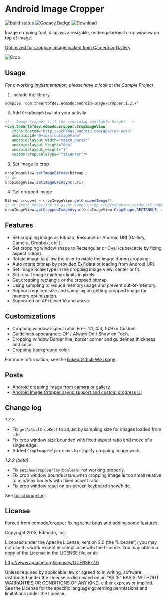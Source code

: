 Android Image Cropper
=======
[![build status](https://travis-ci.org/ArthurHub/Android-Image-Cropper.svg)](https://travis-ci.org/ArthurHub/Android-Image-Cropper) 
[![Codacy Badge](https://api.codacy.com/project/badge/grade/4d3781df0cce40959881a8d91365407a)](https://www.codacy.com/app/tep-arthur/Android-Image-Cropper)
[ ![Download](https://api.bintray.com/packages/arthurhub/maven/Android-Image-Cropper/images/download.svg) ](https://bintray.com/arthurhub/maven/Android-Image-Cropper/_latestVersion)

Image cropping tool, displays a resizable, rectengular/oval crop window on top of image.

[Optimized for cropping image picked from Camera or Gallery](http://theartofdev.com/2015/02/15/android-cropping-image-from-camera-or-gallery/)

![Crop](https://github.com/ArthurHub/Android-Image-Cropper/blob/master/crop.jpg?raw=true)

## Usage
*For a working implementation, please have a look at the Sample Project*

1. Include the library

 ```
 compile 'com.theartofdev.edmodo:android-image-cropper:1.2.+'
 ```

2. Add `CropImageView` into your activity

 ```xml
 <!-- Image Cropper fill the remaining available height -->
 <com.theartofdev.edmodo.cropper.CropImageView
    xmlns:custom="http://schemas.android.com/apk/res-auto"
    android:id="@+id/cropImageView"
    android:layout_width="match_parent"
    android:layout_height="0dp"
    android:layout_weight="1"
    custom:cropScaleType="fitCenter"/>
 ```

3. Set image to crop

 ```java
 cropImageView.setImageBitmap(bitmap);
 // or
 cropImageView.setImageUriAsync(uri);
 ```

4. Get cropped image

 ```java
 Bitmap cropped = cropImageView.getCroppedImage();
 // or (must subscribe to async event using cropImageView.setOnGetCroppedImageCompleteListener(listener))
 cropImageView.getCroppedImageAsync(CropImageView.CropShape.RECTANGLE, 400, 400);
 ```

## Features
- Set cropping image as Bitmap, Resource or Android URI (Gallery, Camera, Dropbox, etc.).
- Set cropping window shape to Rectengular or Oval (cube/circle by fixing aspect ration).
- Rotate image to allow the user to rotate the image during cropping.
- Auto rotate bitmap by provided Exif data or loading from Android URI.
- Set image Scale type in the cropping image view: center or fit.
- Set result image min/max limits in pixels.
- Get cropping rectangle or the cropped bitmap.
- Using sampling to reduce memory usage and prevent out-of-memory.
- Support required size and sampling on getting cropped image for memory optimization.
- Supported on API Level 10 and above.
 
## Customizations
- Cropping window aspect ratio: Free, 1:1, 4:3, 16:9 or Custom.
- Guidelines appearance: Off / Always On / Show on Toch.
- Cropping window Border line, border corner and guidelines thickness and color.
- Cropping background color.

For more information, see the [linked Github Wiki page](https://github.com/ArthurHub/Android-Image-Cropper/wiki). 

## Posts
 - [Android cropping image from camera or gallery](http://theartofdev.com/2015/02/15/android-cropping-image-from-camera-or-gallery/)
 - [Android Image Cropper async support and custom progress UI](http://theartofdev.com/2016/01/15/android-image-cropper-async-support-and-custom-progress-ui/)

## Change log
*1.2.3*
 * Fix `getActualCropRect` to adjust by sampling size for images loaded from URI.
 * Fix crop window size bounded with fixed aspect ratio and move of a single edge.
 * Added `CropImageHelper` class to simplify cropping image work.

*1.2.2 (beta)*
 * Fix `setShowCropOverlay(boolean)` not working properly.
 * Fix crop window bounds issue when cropping image is too small relative to min/max bounds with fixed aspect ratio.
 * Fix crop window reset on on-screen keyboard show/hide.

See [full change log](https://github.com/ArthurHub/Android-Image-Cropper/wiki/Change-Log).

## License
Forked from [edmodo/cropper](https://github.com/edmodo/cropper) fixing some bugs and adding some features.

Copyright 2013, Edmodo, Inc. 

Licensed under the Apache License, Version 2.0 (the "License"); you may not use this work except in compliance with the   License.
You may obtain a copy of the License in the LICENSE file, or at:

  http://www.apache.org/licenses/LICENSE-2.0

Unless required by applicable law or agreed to in writing, software distributed under the License is distributed on an "AS   IS" BASIS, WITHOUT WARRANTIES OR CONDITIONS OF ANY KIND, either express or implied. See the License for the specific language governing permissions and limitations under the License.
